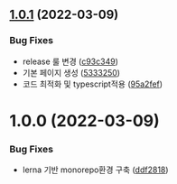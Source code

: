 ## [1.0.1](https://github.com/jl917/micro-frontend-react-csr/compare/v1.0.0...v1.0.1) (2022-03-09)


### Bug Fixes

* release 룰 변경 ([c93c349](https://github.com/jl917/micro-frontend-react-csr/commit/c93c3497c92a9fad92f43bb6ea6a4d2a73afec12))
* 기본 페이지 생성 ([5333250](https://github.com/jl917/micro-frontend-react-csr/commit/5333250dc483a2d62cde926738e3b2f32f4acad0))
* 코드 최적화 및 typescript적용 ([95a2fef](https://github.com/jl917/micro-frontend-react-csr/commit/95a2fefb903de028c7e85b95fe6c2e75c832fe26))

# 1.0.0 (2022-03-09)


### Bug Fixes

* lerna 기반 monorepo환경 구축 ([ddf2818](https://github.com/jl917/micro-frontend-react-csr/commit/ddf2818715ec62d271817ac96df64c8acd6ecdd4))
